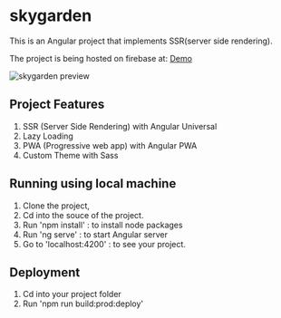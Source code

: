 # skygarden
This is an Angular project that implements SSR(server side rendering).

The project is being hosted on firebase at: [Demo](https://skygarden-857d6.firebaseapp.com/)

![skygarden preview](https://user-images.githubusercontent.com/17265995/48970788-9178cc00-f021-11e8-9f32-1ab1ae388cc5.png)

## Project Features
1. SSR (Server Side Rendering) with Angular Universal
2. Lazy Loading 
3. PWA (Progressive web app) with Angular PWA
4. Custom Theme with Sass

## Running using local machine

1.  Clone the project,
2.  Cd into the souce of the project.
3.  Run 'npm install' : to install node packages
4.  Run 'ng serve'  : to start Angular server
5.  Go to 'localhost:4200' : to see your project.

## Deployment
1.  Cd into your project folder
2.  Run 'npm run build:prod:deploy'




